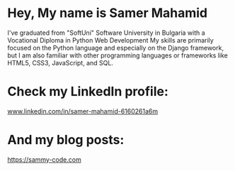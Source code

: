 # Hey, My name is Samer Mahamid

I've graduated from "SoftUni" Software University in Bulgaria with a Vocational Diploma in Python Web Development
My skills are primarily focused on the Python language and especially on the Django framework, but I am also familiar with other programming languages or frameworks like HTML5, CSS3, JavaScript, and SQL.

# Check my LinkedIn profile:

www.linkedin.com/in/samer-mahamid-6160261a6m

# And my blog posts:

https://sammy-code.com

